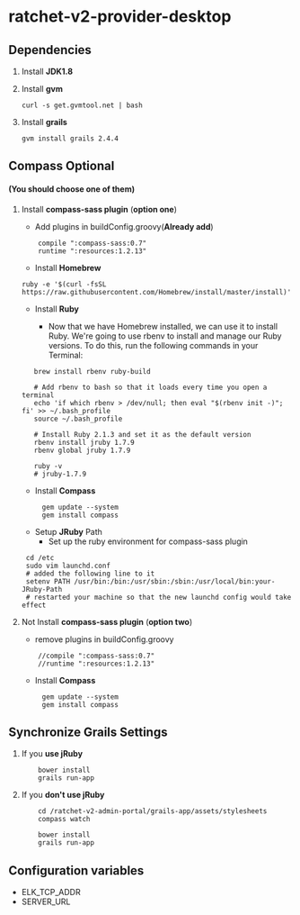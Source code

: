 ratchet-v2-provider-desktop
===========================
## Dependencies

1. Install **JDK1.8**

2. Install **gvm**

	```
    curl -s get.gvmtool.net | bash
    ```
3. Install **grails**

	```
	gvm install grails 2.4.4
	```


## Compass Optional

#### (You should choose one of them)

1. Install **compass-sass plugin** (**option one**)

	- Add plugins in buildConfig.groovy(**Already add**)

	```
   		compile ":compass-sass:0.7"
        runtime ":resources:1.2.13"
    ```

	- Install **Homebrew**

    ```
    ruby -e '$(curl -fsSL https://raw.githubusercontent.com/Homebrew/install/master/install)'
    ```
	- Install **Ruby**

  		 - Now that we have Homebrew installed, we can use it to install Ruby.
   		 We're going to use rbenv to install and manage our Ruby versions.
   		 To do this, run the following commands in your Terminal:

    ```
       brew install rbenv ruby-build

       # Add rbenv to bash so that it loads every time you open a terminal
       echo 'if which rbenv > /dev/null; then eval "$(rbenv init -)"; fi' >> ~/.bash_profile
       source ~/.bash_profile

       # Install Ruby 2.1.3 and set it as the default version
       rbenv install jruby 1.7.9
       rbenv global jruby 1.7.9

       ruby -v
       # jruby-1.7.9
    ```
	 - Install **Compass**

   ```
   		gem update --system
   		gem install compass
   ```

	- Setup **JRuby** Path
  		 - Set up the ruby environment for compass-sass plugin

  	 ```
      cd /etc
      sudo vim launchd.conf
      # added the following line to it
      setenv PATH /usr/bin:/bin:/usr/sbin:/sbin:/usr/local/bin:your-JRuby-Path
      # restarted your machine so that the new launchd config would take effect
  	 ```

2. Not Install **compass-sass plugin** (**option two**)

	- remove plugins in buildConfig.groovy

	```
   		//compile ":compass-sass:0.7"
        //runtime ":resources:1.2.13"
    ```

     - Install **Compass**

   ```
   		gem update --system
   		gem install compass
   ```


## Synchronize Grails Settings


1. If you **use jRuby**

	```
        bower install
        grails run-app
    ```


2. If you **don't use jRuby**


	```
        cd /ratchet-v2-admin-portal/grails-app/assets/stylesheets
        compass watch
    ```

	```
        bower install
        grails run-app
    ```

## Configuration variables

- ELK_TCP_ADDR
- SERVER_URL

